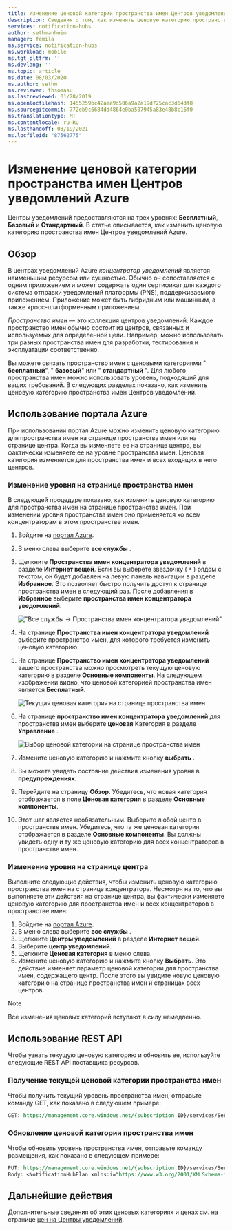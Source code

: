```yaml
---
title: Изменение ценовой категории пространства имен Центров уведомлений | Документация Майкрософт
description: Сведения о том, как изменить ценовую категорию пространства имен центров уведомлений Azure.
services: notification-hubs
author: sethmanheim
manager: femila
ms.service: notification-hubs
ms.workload: mobile
ms.tgt_pltfrm: ''
ms.devlang: ''
ms.topic: article
ms.date: 08/03/2020
ms.author: sethm
ms.reviewer: thsomasu
ms.lastreviewed: 01/28/2019
ms.openlocfilehash: 1455259bc42aea9d506a9a2a19d725cac3d643f8
ms.sourcegitcommit: 772eb9c6684dd4864e0ba507945a83e48b8c16f0
ms.translationtype: MT
ms.contentlocale: ru-RU
ms.lasthandoff: 03/19/2021
ms.locfileid: "87562775"
---
```

# <a name="change-pricing-tier-of-an-azure-notification-hubs-namespace"></a>Изменение ценовой категории пространства имен Центров уведомлений Azure

Центры уведомлений предоставляются на трех уровнях: **Бесплатный**, **Базовый** и **Стандартный**. В статье описывается, как изменить ценовую категорию пространства имен Центров уведомлений Azure.

## <a name="overview"></a>Обзор

В центрах уведомлений Azure *концентратор уведомлений* является наименьшим ресурсом или сущностью. Обычно он сопоставляется с одним приложением и может содержать один сертификат для каждого система отправки уведомлений платформы (PNS), поддерживаемого приложением. Приложение может быть гибридным или машинным, а также кросс-платформенным приложением.

*Пространство имен* — это коллекция центров уведомлений. Каждое пространство имен обычно состоит из центров, связанных и используемых для определенной цели. Например, можно использовать три разных пространства имен для разработки, тестирования и эксплуатации соответственно.

Вы можете связать пространство имен с ценовыми категориями " **бесплатный**", " **базовый**" или " **стандартный** ". Для любого пространства имен можно использовать уровень, подходящий для ваших требований. В следующих разделах показано, как изменить ценовую категорию пространства имен Центров уведомлений.

## <a name="use-azure-portal"></a>Использование портала Azure

При использовании портал Azure можно изменить ценовую категорию для пространства имен на странице пространства имен или на странице центра. Когда вы изменяете ее на странице центра, вы фактически изменяете ее на уровне пространства имен. Ценовая категория изменяется для пространства имен и всех входящих в него центров.

### <a name="change-tier-on-the-namespace-page"></a>Изменение уровня на странице пространства имен

В следующей процедуре показано, как изменить ценовую категорию для пространства имен на странице пространства имен. При изменении уровня пространства имен оно применяется ко всем концентраторам в этом пространстве имен.

1. Войдите на [портал Azure](https://portal.azure.com).
2. В меню слева выберите **все службы** .
3. Щелкните **Пространства имен концентратора уведомлений** в разделе **Интернет вещей**. Если вы выберете звездочку ( `*` ) рядом с текстом, он будет добавлен на левую панель навигации в разделе **Избранное**. Это позволяет быстро получить доступ к странице пространства имен в следующий раз. После добавления в **Избранное** выберите **пространства имен концентратора уведомлений**.

    !["Все службы -> Пространства имен концентратора уведомлений"](./media/change-pricing-tier/all-services-nhub.png)

4. На странице **Пространства имен концентратора уведомлений** выберите пространство имен, для которого требуется изменить ценовую категорию.
5. На странице **Пространство имен концентратора уведомлений** вашего пространства можно просмотреть текущую ценовую категорию в разделе **Основные компоненты**. На следующем изображении видно, что ценовой категорией пространства имен является **Бесплатный**.

    ![Текущая ценовая категория на странице пространства имен](./media/change-pricing-tier/pricing-tier-before.png)

6. На странице **пространство имен концентратора уведомлений** для пространства имен выберите **ценовая** Категория в разделе **Управление** .

    ![Выбор ценовой категории на странице пространства имен](./media/change-pricing-tier/namespace-select-pricing-menu.png)

7. Измените ценовую категорию и нажмите кнопку **выбрать** .
8. Вы можете увидеть состояние действия изменения уровня в **предупреждениях**.
9. Перейдите на страницу **Обзор**. Убедитесь, что новая категория отображается в поле **Ценовая категория** в разделе **Основные компоненты**.
10. Этот шаг является необязательным. Выберите любой центр в пространстве имен. Убедитесь, что та же ценовая категория отображается в разделе **Основные компоненты**. Вы должны увидеть одну и ту же ценовую категорию для всех концентраторов в пространстве имен.

### <a name="change-tier-on-the-hub-page"></a>Изменение уровня на странице центра

Выполните следующие действия, чтобы изменить ценовую категорию пространства имен на странице концентратора. Несмотря на то, что вы выполняете эти действия на странице центра, вы фактически изменяете ценовую категорию для пространства имен и всех концентраторов в пространстве имен:

1. Войдите на [портал Azure](https://portal.azure.com).
2. В меню слева выберите **все службы** .
3. Щелкните **Центры уведомлений** в разделе **Интернет вещей**.
4. Выберите **центр уведомлений**.
5. Щелкните **Ценовая категория** в меню слева.
6. Измените ценовую категорию и нажмите кнопку **Выбрать**. Это действие изменяет параметр ценовой категории для пространства имен, содержащего центр. После этого вы увидите новую ценовую категорию на странице пространства имен и страницах всех центров.

> [!NOTE]
> Все изменения ценовых категорий вступают в силу немедленно.

## <a name="use-rest-api"></a>Использование REST API

Чтобы узнать текущую ценовую категорию и обновить ее, используйте следующие REST API поставщика ресурсов.

### <a name="get-current-pricing-tier-for-a-namespace"></a>Получение текущей ценовой категории пространства имен

Чтобы получить текущий уровень пространства имен, отправьте команду GET, как показано в следующем примере:

```REST
GET: https://management.core.windows.net/{subscription ID}/services/ServiceBus/Namespaces/{namespace name}/notificationhubplan
```

### <a name="update-pricing-tier-for-a-namespace"></a>Обновление ценовой категории пространства имен

Чтобы обновить уровень пространства имен, отправьте команду размещения, как показано в следующем примере:

```REST
PUT: https://management.core.windows.net/{subscription ID}/services/ServiceBus/Namespaces/{namespace name}/notificationhubplan
Body: <NotificationHubPlan xmlns:i="https://www.w3.org/2001/XMLSchema-instance" xmlns="http://schemas.microsoft.com/netservices/2010/10/servicebus/connect"><SKU>Standard</SKU></NotificationHubPlan>
```

## <a name="next-steps"></a>Дальнейшие действия

Дополнительные сведения об этих ценовых категориях и ценах см. на странице [цен на Центры уведомлений](https://azure.microsoft.com/pricing/details/notification-hubs/).

